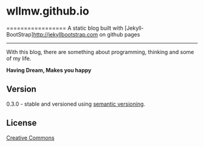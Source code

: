 # wllmw.github.io
=================
A static blog built with [Jekyll-BootStrap]<http://jekyllbootstrap.com> on github pages

---

With this blog, there are something about programming, thinking and some of my life.

**Having Dream, Makes you happy**

## Version

0.3.0 - stable and versioned using [semantic versioning](http://semver.org/).

## License

[Creative Commons](http://creativecommons.org/licenses/by-nc-sa/3.0/)

